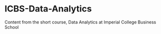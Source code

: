 # ICBS-Data-Analytics
Content from the short course, Data Analytics at Imperial College Business School
